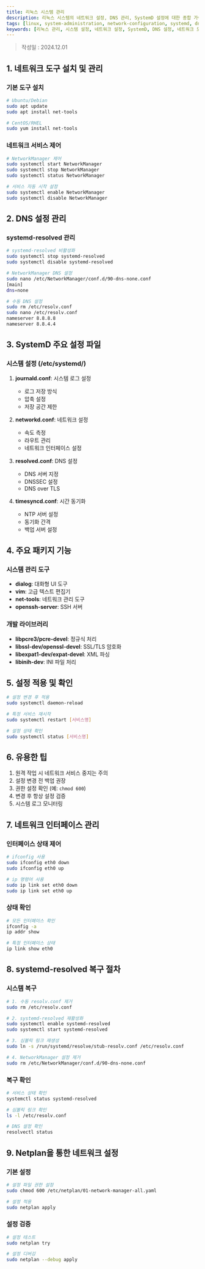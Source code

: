```yaml
---
title: 리눅스 시스템 관리
description: 리눅스 시스템의 네트워크 설정, DNS 관리, SystemD 설정에 대한 종합 가이드
tags: [linux, system-administration, network-configuration, systemd, dns-management, network-tools]
keywords: [리눅스 관리, 시스템 설정, 네트워크 설정, SystemD, DNS 설정, 네트워크 도구, 리눅스 명령어, 시스템 관리]
---
```


> 작성일 : 2024.12.01

## 1. 네트워크 도구 설치 및 관리

### 기본 도구 설치

```bash
# Ubuntu/Debian
sudo apt update
sudo apt install net-tools

# CentOS/RHEL
sudo yum install net-tools
```

### 네트워크 서비스 제어

```bash
# NetworkManager 제어
sudo systemctl start NetworkManager
sudo systemctl stop NetworkManager
sudo systemctl status NetworkManager

# 서비스 자동 시작 설정
sudo systemctl enable NetworkManager
sudo systemctl disable NetworkManager
```

## 2. DNS 설정 관리

### systemd-resolved 관리

```bash
# systemd-resolved 비활성화
sudo systemctl stop systemd-resolved
sudo systemctl disable systemd-resolved

# NetworkManager DNS 설정
sudo nano /etc/NetworkManager/conf.d/90-dns-none.conf
[main]
dns=none

# 수동 DNS 설정
sudo rm /etc/resolv.conf
sudo nano /etc/resolv.conf
nameserver 8.8.8.8
nameserver 8.8.4.4
```

## 3. SystemD 주요 설정 파일

### 시스템 설정 (/etc/systemd/)

1. **journald.conf**: 시스템 로그 설정

   - 로그 저장 방식
   - 압축 설정
   - 저장 공간 제한

2. **networkd.conf**: 네트워크 설정

   - 속도 측정
   - 라우트 관리
   - 네트워크 인터페이스 설정

3. **resolved.conf**: DNS 설정

   - DNS 서버 지정
   - DNSSEC 설정
   - DNS over TLS

4. **timesyncd.conf**: 시간 동기화
   - NTP 서버 설정
   - 동기화 간격
   - 백업 서버 설정

## 4. 주요 패키지 기능

### 시스템 관리 도구

- **dialog**: 대화형 UI 도구
- **vim**: 고급 텍스트 편집기
- **net-tools**: 네트워크 관리 도구
- **openssh-server**: SSH 서버

### 개발 라이브러리

- **libpcre3/pcre-devel**: 정규식 처리
- **libssl-dev/openssl-devel**: SSL/TLS 암호화
- **libexpat1-dev/expat-devel**: XML 파싱
- **libinih-dev**: INI 파일 처리

## 5. 설정 적용 및 확인

```bash
# 설정 변경 후 적용
sudo systemctl daemon-reload

# 특정 서비스 재시작
sudo systemctl restart [서비스명]

# 설정 상태 확인
sudo systemctl status [서비스명]
```

## 6. 유용한 팁

1. 원격 작업 시 네트워크 서비스 중지는 주의
2. 설정 변경 전 백업 권장
3. 권한 설정 확인 (예: `chmod 600`)
4. 변경 후 항상 설정 검증
5. 시스템 로그 모니터링

## 7. 네트워크 인터페이스 관리

### 인터페이스 상태 제어

```bash
# ifconfig 사용
sudo ifconfig eth0 down
sudo ifconfig eth0 up

# ip 명령어 사용
sudo ip link set eth0 down
sudo ip link set eth0 up
```

### 상태 확인

```bash
# 모든 인터페이스 확인
ifconfig -a
ip addr show

# 특정 인터페이스 상태
ip link show eth0
```

## 8. systemd-resolved 복구 절차

### 시스템 복구

```bash
# 1. 수동 resolv.conf 제거
sudo rm /etc/resolv.conf

# 2. systemd-resolved 재활성화
sudo systemctl enable systemd-resolved
sudo systemctl start systemd-resolved

# 3. 심볼릭 링크 재생성
sudo ln -s /run/systemd/resolve/stub-resolv.conf /etc/resolv.conf

# 4. NetworkManager 설정 제거
sudo rm /etc/NetworkManager/conf.d/90-dns-none.conf
```

### 복구 확인

```bash
# 서비스 상태 확인
systemctl status systemd-resolved

# 심볼릭 링크 확인
ls -l /etc/resolv.conf

# DNS 설정 확인
resolvectl status
```

## 9. Netplan을 통한 네트워크 설정

### 기본 설정

```bash
# 설정 파일 권한 설정
sudo chmod 600 /etc/netplan/01-network-manager-all.yaml

# 설정 적용
sudo netplan apply
```

### 설정 검증

```bash
# 설정 테스트
sudo netplan try

# 설정 디버깅
sudo netplan --debug apply
```
